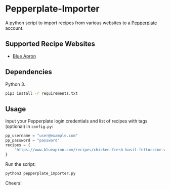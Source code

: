 # Pepperplate-Importer

A python script to import recipes from various websites to a [Pepperplate](http://www.pepperplate.com/) account.

## Supported Recipe Websites
* [Blue Apron](https://www.blueapron.com/cookbook)

## Dependencies

Python 3.

```bash
pip3 install -r requirements.txt
```

## Usage
Input your Pepperplate login credentials and list of recipes with tags (optional) in `config.py`:

```python
pp_username = "user@example.com"
pp_password = "password"
recipes = {
	"https://www.blueapron.com/recipes/chicken-fresh-basil-fettuccine-with-tomato-cream-sauce" : ["dinner", "pasta", "chicken"]
}
```

Run the script:

```bash
python3 pepperplate_importer.py
```

Cheers!